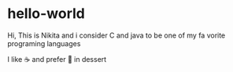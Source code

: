 # hello-world

Hi, This is Nikita and i consider C and java to be one of my fa
vorite programing languages

I like :coffee: and prefer :cake: in dessert
